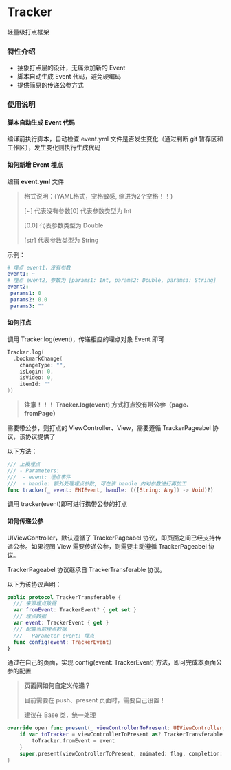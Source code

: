 # Tracker

轻量级打点框架

### 特性介绍

- 抽象打点层的设计，无痛添加新的 Event
- 脚本自动生成 Event 代码，避免硬编码
- 提供简易的传递公参方式

### 使用说明

#### 脚本自动生成 Event 代码

编译前执行脚本，自动检查 event.yml 文件是否发生变化（通过判断 git 暂存区和工作区），发生变化则执行生成代码

#### 如何新增 Event 埋点

编辑  **event.yml** 文件

> 格式说明：(YAML格式，空格敏感,  缩进为2个空格！！)
>
> [~] 代表没有参数[0] 代表参数类型为 Int
>
> [0.0] 代表参数类型为 Double
>
> [str] 代表参数类型为 String

示例：

```yaml
# 埋点 event1，没有参数
event1: ~
# 埋点 event2，参数为 [params1: Int, params2: Double, params3: String]
event2:
 params1: 0
 params2: 0.0
 params3: ""
```

#### 如何打点

调用 Tracker.log(event)，传递相应的埋点对象 Event 即可

```swift
Tracker.log(
  .bookmarkChange(
    changeType: "",
    isLogin: 0,
    isVideo: 0,
    itemId: ""
))
```

> **注意！！！ Tracker.log(event) 方式打点没有带公参（page、fromPage）**

需要带公参，则打点的 ViewController、View，需要遵循 TrackerPageabel 协议，该协议提供了 

以下方法：

```swift
/// 上报埋点
/// - Parameters:
///  - event: 埋点事件
///  - handle: 额外处理埋点参数, 可在该 handle 内对参数进行再加工
func tracker(_ event: EHIEvent, handle: (([String: Any]) -> Void)?)
```

调用  tracker(event)即可进行携带公参的打点

#### 如何传递公参

UIViewController，默认遵循了 TrackerPageabel 协议，即页面之间已经支持传递公参。如果视图 View 需要传递公参，则需要主动遵循 TrackerPageabel 协议。

TrackerPageabel 协议继承自 TrackerTransferable 协议。

以下为该协议声明：

```swift
public protocol TrackerTransferable {
  /// 来源埋点数据
  var fromEvent: TrackerEvent? { get set }
  /// 埋点数据
  var event: TrackerEvent { get }
  /// 配置当前埋点数据
  /// - Parameter event: 埋点
  func config(event: TrackerEvent)
}
```

通过在自己的页面，实现 config(event: TrackerEvent) 方法，即可完成本页面公参的配置

> **页面间如何自定义传递？**
>
> 目前需要在 push、present 页面时，需要自己设置！
>
> 建议在 Base 类，统一处理

```swift
override open func present(_ viewControllerToPresent: UIViewController, animated flag: Bool, completion: (() -> Void)? = nil) {
	if var toTracker = viewControllerToPresent as? TrackerTransferable {
		toTracker.fromEvent = event
	}
	super.present(viewControllerToPresent, animated: flag, completion: completion)
}
```

